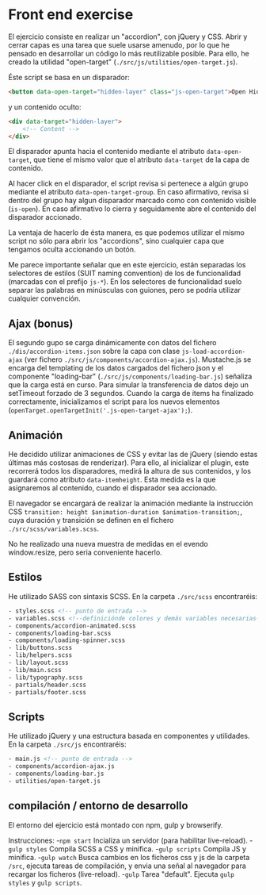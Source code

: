 # Front end exercise
El ejercicio consiste en realizar un "accordion", con jQuery y CSS.
Abrir y cerrar capas es una tarea que suele usarse amenudo, por lo que he pensado en desarrollar un código lo más reutilizable posible. Para ello, he creado la utilidad "open-target" (`./src/js/utilities/open-target.js`). 

Éste script se basa en un disparador:

``` html
<button data-open-target="hidden-layer" class="js-open-target">Open Hidden layer</button>
```

y un contenido oculto:

``` html
<div data-target="hidden-layer">
    <!-- Content -->
</div>
```

El disparador apunta hacia el contenido mediante el atributo `data-open-target`, que tiene el mismo valor que el atributo `data-target` de la capa de contenido.

Al hacer click en el disparador, el script revisa si pertenece a algún grupo mediante el atributo `data-open-target-group`. 
En caso afirmativo, revisa si dentro del grupo hay algun disparador marcado como con contenido visible (`is-open`). En caso afirmativo lo cierra y  seguidamente abre el contenido del disparador accionado.

La ventaja de hacerlo de ésta manera, es que podemos utilizar el mismo script no sólo para abrir los "accordions", sino cualquier capa que tengamos oculta accionando un botón.

Me parece importante señalar que en este ejercicio, están separadas los selectores de estilos (SUIT naming convention) de los de funcionalidad (marcadas con el prefijo `js-*`). En los selectores de funcionalidad suelo separar las palabras en minúsculas con guiones, pero se podria utilizar cualquier convención.

## Ajax (bonus)
El segundo gupo se carga dinámicamente con datos del fichero `./dis/accordion-items.json` sobre la capa con clase `js-load-accordion-ajax` (ver fichero `./src/js/components/accordion-ajax.js`).
Mustache.js se encarga del templating de los datos cargados del fichero json y el componente "loading-bar" (`./src/js/components/loading-bar.js`) señaliza que la carga está en curso. Para simular la transferencia de datos dejo un setTimeout forzado de 3 segundos. 
Cuando la carga de items ha finalizado correctamente, inicializamos el script para los nuevos elementos (`openTarget.openTargetInit('.js-open-target-ajax');`).

## Animación
He decidido utilizar animaciones de CSS y evitar las de jQuery (siendo estas últimas más costosas de renderizar).
Para ello, al inicializar el plugin, este recorrerá todos los disparadores, medirá la altura de sus contenidos, y los guardará como atributo `data-itemheight`. Esta medida es la que asignaremos al contenido, cuando el disparador sea accionado. 

El navegador se encargará de realizar la animación mediante la instrucción CSS `transition: height $animation-duration $animation-transition;`, cuya duración y transición se definen en el fichero `./src/scss/variables.scss`.

No he realizado una nueva muestra de medidas en el evendo window.resize, pero seria conveniente hacerlo.

## Estilos
He utilizado SASS con sintaxis SCSS. 
En la carpeta `./src/scss` encontraréis:

```html
- styles.scss <!-- punto de entrada -->
- variables.scss <!--definiciónde colores y demás variables necesarias-->
- components/accordion-animated.scss
- components/loading-bar.scss
- components/loading-spinner.scss
- lib/buttons.scss
- lib/helpers.scss 
- lib/layout.scss
- lib/main.scss
- lib/typography.scss
- partials/header.scss
- partials/footer.scss
```

## Scripts
He utilizado jQuery y una estructura basada en componentes y utilidades.
En la carpeta `./src/js` encontraréis:

```html
- main.js <!-- punto de entrada -->
- components/accordion-ajax.js
- components/loading-bar.js 
- utilities/open-target.js
```

## compilación / entorno de desarrollo
El entorno del ejercicio está montado con npm, gulp y browserify.

Instrucciones:
-`npm start` Incializa un servidor (para habilitar live-reload).
-`gulp styles` Compila SCSS a CSS y minifica.
-`gulp scripts` Compila JS y minifica.
-`gulp watch` Busca cambios en los ficheros css y js de la carpeta `/src`, ejecuta tareas de compilación, y envia una señal al navegador para recargar los ficheros (live-reload).
-`gulp` Tarea "default". Ejecuta `gulp styles`  y `gulp scripts`.
